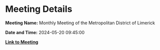 # Meeting Details

**Meeting Name:** Monthly Meeting of the Metropolitan District of Limerick

**Date and Time:** 2024-05-20 09:45:00

**[Link to Meeting](https://www.limerick.ie/council/whats-on/monthly-meeting-of-the-metropolitan-district-of-limerick-12)**
